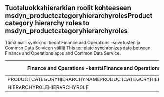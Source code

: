 ## <a name="product-category-hierarchy-roles-to-msdyn_productcategoryhierarchyroles"></a><span data-ttu-id="96fbc-101">Tuoteluokkahierarkian roolit kohteeseen msdyn_productcategoryhierarchyroles</span><span class="sxs-lookup"><span data-stu-id="96fbc-101">Product category hierarchy roles to msdyn_productcategoryhierarchyroles</span></span>

<span data-ttu-id="96fbc-102">Tämä malli synkronoi tiedot Finance and Operations -sovellusten ja Common Data Servicen välillä.</span><span class="sxs-lookup"><span data-stu-id="96fbc-102">This template synchronizes data between Finance and Operations apps and Common Data Service.</span></span>

<span data-ttu-id="96fbc-103">Finance and Operations -kenttä</span><span class="sxs-lookup"><span data-stu-id="96fbc-103">Finance and Operations field</span></span> | <span data-ttu-id="96fbc-104">Määritystyyppi</span><span class="sxs-lookup"><span data-stu-id="96fbc-104">Map type</span></span> | <span data-ttu-id="96fbc-105">Muu Dynamics 365 -kenttä</span><span class="sxs-lookup"><span data-stu-id="96fbc-105">Other Dynamics 365 field</span></span> | <span data-ttu-id="96fbc-106">Oletusarvo</span><span class="sxs-lookup"><span data-stu-id="96fbc-106">Default value</span></span>
---|---|---|---
<span data-ttu-id="96fbc-107">PRODUCTCATEGORYHIERARCHYNAME</span><span class="sxs-lookup"><span data-stu-id="96fbc-107">PRODUCTCATEGORYHIERARCHYNAME</span></span> | = | <span data-ttu-id="96fbc-108">msdyn_hierarchy.msdyn_name</span><span class="sxs-lookup"><span data-stu-id="96fbc-108">msdyn_hierarchy.msdyn_name</span></span> | 
<span data-ttu-id="96fbc-109">HIERARCHYROLE</span><span class="sxs-lookup"><span data-stu-id="96fbc-109">HIERARCHYROLE</span></span> | >< | <span data-ttu-id="96fbc-110">msdyn_hierarchyrole</span><span class="sxs-lookup"><span data-stu-id="96fbc-110">msdyn_hierarchyrole</span></span> | 
